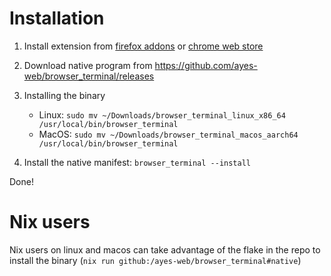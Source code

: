 # Installation

1. Install extension from [firefox addons](https://addons.mozilla.org/en-US/firefox/addon/browser_terminal/) or [chrome web store](https://chrome.google.cm/webstore/detail/browser-terminal/nbnfihffeffdhcbblmekelobgmdccfnl)

2. Download native program from https://github.com/ayes-web/browser_terminal/releases
3. Installing the binary
    - Linux: ``sudo mv ~/Downloads/browser_terminal_linux_x86_64 /usr/local/bin/browser_terminal``
    - MacOS: ``sudo mv ~/Downloads/browser_terminal_macos_aarch64  /usr/local/bin/browser_terminal``
4. Install the native manifest: ```browser_terminal --install```

Done!

# Nix users
Nix users on linux and macos can take advantage of the flake in the repo to install the binary (`nix run github:/ayes-web/browser_terminal#native`)